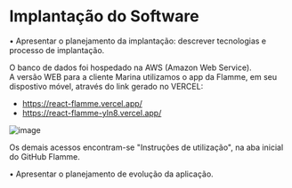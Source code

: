 # Implantação do Software

•	Apresentar o planejamento da implantação: descrever tecnologias e processo de implantação.

O banco de dados foi hospedado na AWS (Amazon Web Service). 
<br> A versão WEB para a cliente Marina utilizamos o app da Flamme, em seu dispostivo móvel, através do link gerado no VERCEL:

- https://react-flamme.vercel.app/
- https://react-flamme-yln8.vercel.app/

 ![image](https://github.com/ICEI-PUC-Minas-PMV-ADS/pmv-ads-2024-1-e5-proj-empext-t5-flamme/assets/103009155/e8ed03d0-0fc9-43aa-ab37-009f89afcfff)

 Os demais acessos encontram-se "Instruções de utilização", na aba inicial do GitHub Flamme. 

•	Apresentar o planejamento de evolução da aplicação.
